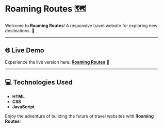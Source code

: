 # Roaming Routes 🗺️

Welcome to **Roaming Routes**! A responsive travel website for exploring new destinations. 🚀

---

## 🌐 Live Demo
Experience the live version here: [**Roaming Routes**](https://solankijanvi.github.io/Roaming-Routes/) 🚀

---



## 💻 Technologies Used
- **HTML**
- **CSS**
- **JavaScript**

Enjoy the adventure of building the future of travel websites with **Roaming Routes**!
